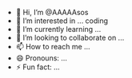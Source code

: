 - 👋 Hi, I’m @AAAAAsos
- 👀 I’m interested in ... coding
- 🌱 I’m currently learning ...
- 💞️ I’m looking to collaborate on ...
- 📫 How to reach me ...
- 😄 Pronouns: ...
- ⚡ Fun fact: ...

<!---
AAAAAsos/AAAAAsos is a ✨ special ✨ repository because its `README.md` (this file) appears on your GitHub profile.
You can click the Preview link to take a look at your changes.
--->
